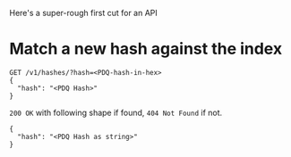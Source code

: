 Here's a super-rough first cut for an API

# Match a new hash against the index

```
GET /v1/hashes/?hash=<PDQ-hash-in-hex>
{
  "hash": "<PDQ Hash>"
}
```

`200 OK` with following shape if found, `404 Not Found` if not.

```
{
  "hash": "<PDQ Hash as string>"
}
```
